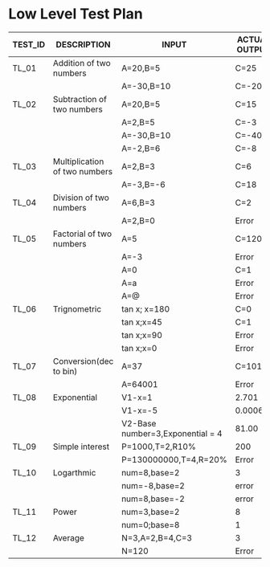# Low Level Test Plan
| TEST_ID | DESCRIPTION                   | INPUT                   | ACTUAL OUTPUT | EXPECTED OUTPUT |
|---------|-------------------------------|-------------------------|---------------|-----------------|
| TL_01	  | Addition of two numbers       | A=20,B=5                 | C=25          |               |
|         |                               | A=-30,B=10               | C=-20         |             |
| TL_02   | Subtraction of two numbers    | A=20,B=5                 | C=15          |              |
|         |                               | A=2,B=5                 | C=-3          |               |
|         |                               | A=-30,B=10              | C=-40          |               |
|         |                               | A=-2,B=6                | C=-8          |             |
| TL_03   | Multiplication of two numbers | A=2,B=3                 | C=6           |               |
|         |                               | A=-3,B=-6                | C=18          |               |
| TL_04   | Division of two numbers       | A=6,B=3                 | C=2           |                  |
|         |                               | A=2,B=0                 | Error         |                 |
| TL_05   | Factorial of two numbers      | A=5                     | C=120         |                 |
|         |                               | A=-3                    | Error         |                 |
|         |                               | A=0                     | C=1           |                 |
|         |                               | A=a                     | Error         |                 |
|         |                               | A=@                     | Error         |                 |
| TL_06   | Trignometric                  | tan x; x=180            | C=0           |                 |
|         |                               | tan x;x=45              | C=1           |                 |
|         |                               | tan x;x=90              | Error         |                 |
|         |                               | tan x;x=0               | Error         |                 |
| TL_07   | Conversion(dec to bin)        | A=37                    | C=10101       |                 |
|         |                               | A=64001                 | Error         |                 |
| TL_08   | Exponential                   | V1-x=1                     | 2.701         |                 |
|         |                               | V1-x=-5                    | 0.0006        |                 |
|         |                               | V2-Base number=3,Exponential = 4        |  81.00          |
| TL_09   | Simple interest               | P=1000,T=2,R10%         | 200           |                 |
|         |                               | P=130000000,T=4,R=20%   | Error         |                 |
| TL_10   | Logarthmic                    | num=8,base=2            | 3             |                 |
|         |                               | num=-8,base=2           | error         |                 |
|         |                               | num=8,base=-2           | error         |                 |
| TL_11   | Power                         | num=3,base=2            | 8             |                 |
|         |                               | num=0;base=8            | 1             |                 |
| TL_12   | Average                       | N=3,A=2,B=4,C=3         | 3             |                 |
|         |                               | N=120                    |Error          |                |               
